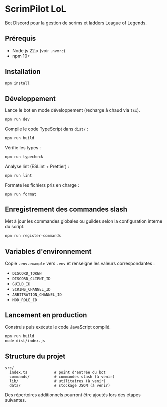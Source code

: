 # ScrimPilot LoL

Bot Discord pour la gestion de scrims et ladders League of Legends.

## Prérequis

- Node.js 22.x (voir `.nvmrc`)
- npm 10+

## Installation

```bash
npm install
```

## Développement

Lance le bot en mode développement (recharge à chaud via `tsx`).

```bash
npm run dev
```

Compile le code TypeScript dans `dist/` :

```bash
npm run build
```

Vérifie les types :

```bash
npm run typecheck
```

Analyse lint (ESLint + Prettier) :

```bash
npm run lint
```

Formate les fichiers pris en charge :

```bash
npm run format
```

## Enregistrement des commandes slash

Met à jour les commandes globales ou guildes selon la configuration interne du script.

```bash
npm run register-commands
```

## Variables d'environnement

Copie `.env.example` vers `.env` et renseigne les valeurs correspondantes :

- `DISCORD_TOKEN`
- `DISCORD_CLIENT_ID`
- `GUILD_ID`
- `SCRIMS_CHANNEL_ID`
- `ARBITRATION_CHANNEL_ID`
- `MOD_ROLE_ID`

## Lancement en production

Construis puis exécute le code JavaScript compilé.

```bash
npm run build
node dist/index.js
```

## Structure du projet

```
src/
  index.ts            # point d'entrée du bot
  commands/           # commandes slash (à venir)
  lib/                # utilitaires (à venir)
  data/               # stockage JSON (à venir)
```

Des répertoires additionnels pourront être ajoutés lors des étapes suivantes.
